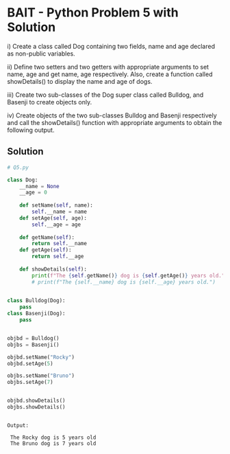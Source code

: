 # BAIT - Python Problem 5 with Solution

i) Create a class called Dog containing two fields, name and age declared as non-public variables.

ii) Define two setters and two getters with appropriate arguments to set name, age and get name, age respectively. Also, create a function called showDetails() to display the name and age of dogs.

iii) Create two sub-classes of the Dog super class called Bulldog, and Basenji to create objects only.

iv) Create objects of the two sub-classes Bulldog and Basenji respectively and call the showDetails() function with appropriate arguments to obtain the following output.

## Solution

```python
# Q5.py

class Dog:
    __name = None
    __age = 0
    
    def setName(self, name):
        self.__name = name
    def setAge(self, age):
        self.__age = age
        
    def getName(self):
        return self.__name
    def getAge(self):
        return self.__age
        
    def showDetails(self):
        print(f"The {self.getName()} dog is {self.getAge()} years old.")
        # print(f"The {self.__name} dog is {self.__age} years old.")
        

class Bulldog(Dog):
    pass
class Basenji(Dog):
    pass


objbd = Bulldog()
objbs = Basenji()

objbd.setName("Rocky")
objbd.setAge(5)

objbs.setName("Bruno")
objbs.setAge(7)


objbd.showDetails()
objbs.showDetails()


```


```

Output:

 The Rocky dog is 5 years old
 The Bruno dog is 7 years old
```

